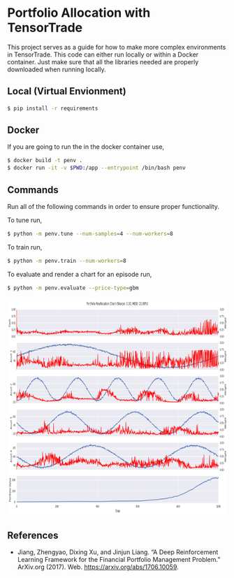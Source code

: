 # Portfolio Allocation with TensorTrade

This project serves as a guide for how to make more complex environments in TensorTrade. This code can either run locally or within a Docker container. Just make sure that all the libraries needed are properly downloaded when running locally.

## Local (Virtual Envionment)
```sh
$ pip install -r requirements
```

## Docker
If you are going to run the in the docker container use,
```sh
$ docker build -t penv .
$ docker run -it -v $PWD:/app --entrypoint /bin/bash penv
```

## Commands
Run all of the following commands in order to ensure proper functionality.

To tune run,
```sh
$ python -m penv.tune --num-samples=4 --num-workers=8
```

To train run,
```sh
$ python -m penv.train --num-workers=8
```

To evaluate and render a chart for an episode run,
```sh
$ python -m penv.evaluate --price-type=gbm
```

<img src="charts//reallocation_chart.png" alt="drawing" height="500" width="900"/>

## References
* Jiang, Zhengyao, Dixing Xu, and Jinjun Liang. “A Deep Reinforcement Learning Framework for the Financial Portfolio Management Problem.” ArXiv.org (2017). Web. <https://arxiv.org/abs/1706.10059>.
